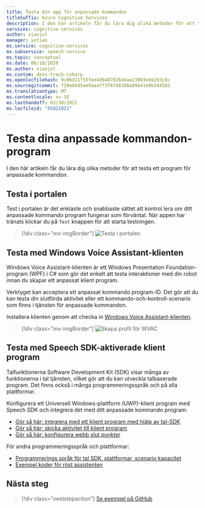 ```yaml
---
title: Testa din app för anpassade kommandon
titleSuffix: Azure Cognitive Services
description: I den här artikeln får du lära dig olika metoder för att testa ett program för anpassade kommandon.
services: cognitive-services
author: xiaojul
manager: yetian
ms.service: cognitive-services
ms.subservice: speech-service
ms.topic: conceptual
ms.date: 06/18/2020
ms.author: xiaojul
ms.custom: devx-track-csharp
ms.openlocfilehash: 9c0bd21f55fee4d8487826deae23093ede293c8c
ms.sourcegitcommit: f28ebb95ae9aaaff3f87d8388a09b41e0b3445b5
ms.translationtype: MT
ms.contentlocale: sv-SE
ms.lasthandoff: 03/30/2021
ms.locfileid: "95021821"
---
```

# <a name="test-your-custom-commands-application"></a>Testa dina anpassade kommandon-program

I den här artikeln får du lära dig olika metoder för att testa ett program för anpassade kommandon.

## <a name="test-in-the-portal"></a>Testa i portalen

Test i portalen är det enklaste och snabbaste sättet att kontrol lera om ditt anpassade kommando program fungerar som förväntat. När appen har tränats klickar du på `Test` knappen för att starta testningen.

> [!div class="mx-imgBorder"]
> ![Testa i portalen](media/custom-commands/create-basic-test-chat.png)

## <a name="test-with-windows-voice-assistant-client"></a>Testa med Windows Voice Assistant-klienten

Windows Voice Assistant-klienten är ett Windows Presentation Foundation-program (WPF) i C# som gör det enkelt att testa interaktioner med din robot innan du skapar ett anpassat klient program.

Verktyget kan acceptera ett anpassat kommando program-ID. Det gör att du kan testa din slutförda aktivitet eller ett kommando-och-kontroll-scenario som finns i tjänsten för anpassade kommandon.

Installera klienten genom att checka in [Windows Voice Assistant-klienten](https://github.com/Azure-Samples/Cognitive-Services-Voice-Assistant/tree/master/clients/csharp-wpf).

> [!div class="mx-imgBorder"]
> ![Skapa profil för WVAC](media/custom-commands/conversation.png)

## <a name="test-with-speech-sdk-enabled-client-applications"></a>Testa med Speech SDK-aktiverade klient program 
Talfunktionerna Software Development Kit (SDK) visar många av funktionerna i tal tjänsten, vilket gör att du kan utveckla talbaserade program. Det finns också i många programmeringsspråk och på alla plattformar.

Konfigurera ett Universell Windows-plattform (UWP)-klient program med Speech SDK och integrera det med ditt anpassade kommando program:  
- [Gör så här: integrera med ett klient program med hjälp av tal-SDK](./how-to-custom-commands-setup-speech-sdk.md)
- [Gör så här: skicka aktivitet till klient program](./how-to-custom-commands-send-activity-to-client.md)
- [Gör så här: konfigurera webb slut punkter](./how-to-custom-commands-setup-web-endpoints.md)

För andra programmeringsspråk och plattformar:
- [Programmerings språk för tal SDK, plattformar, scenario kapacitet](./speech-sdk.md)
- [Exempel koder för röst assistenten](https://github.com/Azure-Samples/Cognitive-Services-Voice-Assistant)

## <a name="next-steps"></a>Nästa steg

> [!div class="nextstepaction"]
> [Se exempel på GitHub](https://aka.ms/speech/cc-samples)